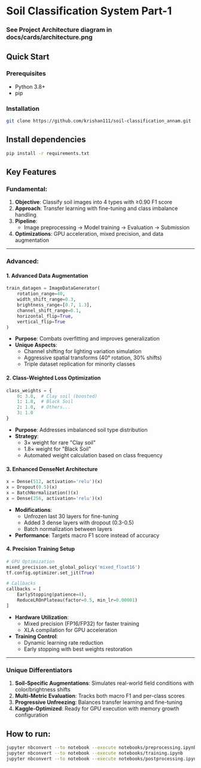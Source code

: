 # Soil Classification System Part-1

### **See Project Architecture diagram in docs/cards/architecture.png**


## Quick Start

### Prerequisites
- Python 3.8+
- pip

### Installation
```bash
git clone https://github.com/krishan111/soil-classification_annam.git
```

## Install dependencies
```bash
pip install -r requirements.txt
```
## **Key Features**

### Fundamental:
1. **Objective**: Classify soil images into 4 types with ≥0.90 F1 score
2. **Approach**: Transfer learning with fine-tuning and class imbalance handling
3. **Pipeline**: 
   - Image preprocessing → Model training → Evaluation → Submission
4. **Optimizations**: GPU acceleration, mixed precision, and data augmentation

---

### Advanced:

#### 1. **Advanced Data Augmentation**
```python
train_datagen = ImageDataGenerator(
    rotation_range=40,
    width_shift_range=0.3,
    brightness_range=[0.7, 1.3],
    channel_shift_range=0.1,
    horizontal_flip=True,
    vertical_flip=True
)
```
- **Purpose**: Combats overfitting and improves generalization
- **Unique Aspects**:
  - Channel shifting for lighting variation simulation
  - Aggressive spatial transforms (40° rotation, 30% shifts)
  - Triple dataset replication for minority classes

#### 2. **Class-Weighted Loss Optimization**
```python
class_weights = {
    0: 3.0,  # Clay soil (boosted)
    1: 1.8,  # Black Soil 
    2: 1.0,  # Others...
    3: 1.0
}
```
- **Purpose**: Addresses imbalanced soil type distribution
- **Strategy**:
  - 3× weight for rare "Clay soil"
  - 1.8× weight for "Black Soil"
  - Automated weight calculation based on class frequency

#### 3. **Enhanced DenseNet Architecture**
```python
x = Dense(512, activation='relu')(x)
x = Dropout(0.5)(x)
x = BatchNormalization()(x)
x = Dense(256, activation='relu')(x)
```
- **Modifications**:
  - Unfrozen last 30 layers for fine-tuning
  - Added 3 dense layers with dropout (0.3-0.5)
  - Batch normalization between layers
- **Performance**: Targets macro F1 score instead of accuracy

#### 4. **Precision Training Setup**
```python
# GPU Optimization
mixed_precision.set_global_policy('mixed_float16')
tf.config.optimizer.set_jit(True)

# Callbacks
callbacks = [
    EarlyStopping(patience=4),
    ReduceLROnPlateau(factor=0.5, min_lr=0.00001)
]
```
- **Hardware Utilization**:
  - Mixed precision (FP16/FP32) for faster training
  - XLA compilation for GPU acceleration
- **Training Control**:
  - Dynamic learning rate reduction
  - Early stopping with best weights restoration

---

### **Unique Differentiators**
1. **Soil-Specific Augmentations**: Simulates real-world field conditions with color/brightness shifts
2. **Multi-Metric Evaluation**: Tracks both macro F1 and per-class scores
3. **Progressive Unfreezing**: Balances transfer learning and fine-tuning
4. **Kaggle-Optimized**: Ready for GPU execution with memory growth configuration


## How to run:
```bash
jupyter nbconvert --to notebook --execute notebooks/preprocessing.ipynb
jupyter nbconvert --to notebook --execute notebooks/training.ipynb
jupyter nbconvert --to notebook --execute notebooks/postprocessing.ipynb

```